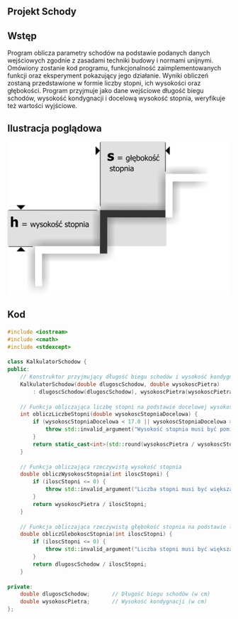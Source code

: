 ## Projekt Schody

## Wstęp
Program oblicza parametry schodów na podstawie podanych danych wejściowych zgodnie z zasadami techniki budowy i normami unijnymi. Omówiony zostanie kod programu, funkcjonalność zaimplementowanych funkcji oraz eksperyment pokazujący jego działanie. Wyniki obliczeń zostaną przedstawione w formie liczby stopni, ich wysokości oraz głębokości. Program przyjmuje jako dane wejściowe długość biegu schodów, wysokość kondygnacji i docelową wysokość stopnia, weryfikuje też wartości wyjściowe.

## Ilustracja poglądowa

![screen](schody_wymiary.png)

## Kod
~~~~ cpp
#include <iostream>
#include <cmath>
#include <stdexcept>

class KalkulatorSchodow {
public:
    // Konstruktor przyjmujący długość biegu schodów i wysokość kondygnacji (w cm)
    KalkulatorSchodow(double dlugoscSchodow, double wysokoscPietra)
        : dlugoscSchodow(dlugoscSchodow), wysokoscPietra(wysokoscPietra) {}

    // Funkcja obliczająca liczbę stopni na podstawie docelowej wysokości stopnia
    int obliczLiczbeStopni(double wysokoscStopniaDocelowa) {
        if (wysokoscStopniaDocelowa < 17.0 || wysokoscStopniaDocelowa > 19.0) {
            throw std::invalid_argument("Wysokość stopnia musi być pomiędzy 17 a 19 cm.");
        }
        return static_cast<int>(std::round(wysokoscPietra / wysokoscStopniaDocelowa));
    }

    // Funkcja obliczająca rzeczywistą wysokość stopnia
    double obliczWysokoscStopnia(int iloscStopni) {
        if (iloscStopni <= 0) {
            throw std::invalid_argument("Liczba stopni musi być większa od zera.");
        }
        return wysokoscPietra / iloscStopni;
    }

    // Funkcja obliczająca rzeczywistą głębokość stopnia na podstawie liczby stopni i długości biegu
    double obliczGlebokoscStopnia(int iloscStopni) {
        if (iloscStopni <= 0) {
            throw std::invalid_argument("Liczba stopni musi być większa od zera.");
        }
        return dlugoscSchodow / iloscStopni;
    }

private:
    double dlugoscSchodow;       // Długość biegu schodów (w cm)
    double wysokoscPietra;       // Wysokość kondygnacji (w cm)
};
~~~~
            
